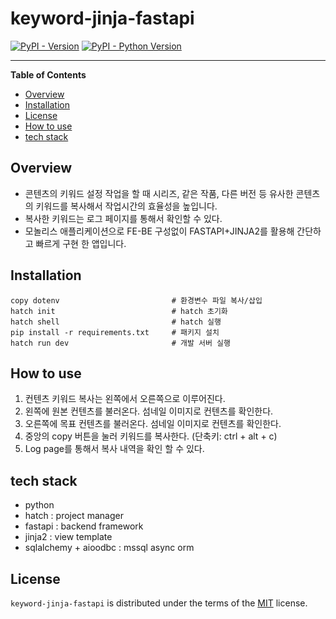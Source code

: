 # keyword-jinja-fastapi

[![PyPI - Version](https://img.shields.io/pypi/v/jinja2-fastapi-users.svg)](https://pypi.org/project/jinja2-fastapi-users)
[![PyPI - Python Version](https://img.shields.io/pypi/pyversions/jinja2-fastapi-users.svg)](https://pypi.org/project/jinja2-fastapi-users)

-----

**Table of Contents**

- [Overview](#overview)
- [Installation](#installation)
- [License](#license)
- [How to use](#how-to-use)
- [tech stack](#tech-stack)


## Overview
- 콘텐츠의 키워드 설정 작업을 할 때 시리즈, 같은 작품, 다른 버전 등 유사한 콘텐츠의 키워드를 복사해서 작업시간의 효율성을 높입니다.
- 복사한 키워드는 로그 페이지를 통해서 확인할 수 있다.
- 모놀리스 애플리케이션으로 FE-BE 구성없이 FASTAPI+JINJA2를 활용해 간단하고 빠르게 구현 한 앱입니다.


## Installation

```console
copy dotenv                         # 환경변수 파일 복사/삽입
hatch init                          # hatch 초기화
hatch shell                         # hatch 실행
pip install -r requirements.txt     # 패키지 설치
hatch run dev                       # 개발 서버 실행
``````


## How to use

1. 컨텐츠 키워드 복사는 왼쪽에서 오른쪽으로 이루어진다.
2. 왼쪽에 원본 컨텐츠를 불러온다. 섬네일 이미지로 컨텐츠를 확인한다.
3. 오른쪽에 목표 컨텐츠를 불러온다. 섬네일 이미지로 컨텐츠를 확인한다.
4. 중앙의 copy 버튼을 눌러 키워드를 복사한다. (단축키: ctrl + alt + c)
5. Log page를 통해서 복사 내역을 확인 할 수 있다.


## tech stack

- python
- hatch : project manager
- fastapi : backend framework
- jinja2 : view template
- sqlalchemy + aioodbc : mssql async orm


## License

`keyword-jinja-fastapi` is distributed under the terms of the [MIT](https://spdx.org/licenses/MIT.html) license.

